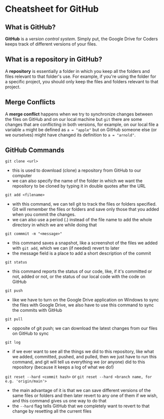 # **Cheatsheet for GitHub**

## What is GitHub?
**GitHub** is a _version control system_. Simply put, the Google Drive for Coders keeps track of different versions of your files.

## What is a repository in GitHub?
A **repository** is essentially a folder in which you keep all the folders and files relevant to that folder's use. For example, if you're using the folder for a specific project, you should only keep the files and folders relevant to that project.

## Merge Conflicts
A **merge conflict** happens when we try to synchronize changes between the files on GitHub and on our local machine but `git` there are some changes that are conflicting in both versions, for example, on our local file a variable `a` might be defined as `a = "apple"` but on GitHub someone else (or we ourselves) might have changed its definition to `a = "arnold"`.

## GitHub Commands
```git clone <url>```
- this is used to download (clone) a repository from GitHub to our computer
- we can also specify the name of the folder in which we want the repository to be cloned by typing it in double quotes after the URL

```git add <filename>```
- with this command, we can tell git to track the files or folders specified. Git will remember the files or folders and save only those that you added when you commit the changes.
- we can also use a period (.) instead of the file name to add the whole directory in which we are while doing that

```git commmit -m "<message>"```
- this command saves a snapshot, like a screenshot of the files we added with `git add`, which we can (if needed) revert to later
- the message field is a place to add a short description of the commit

```git status```
- this command reports the status of our code, like, if it's committed or not, added or not, or the status of our local code with the code on GitHub

```git push```
- like we have to turn on the Google Drive application on Windows to sync the files with Google Drive, we also have to use this command to sync the commits with GitHub

```git pull```
- opposite of git push; we can download the latest changes from our files on GitHub to sync

```git log```
- if we ever want to see all the things we did to this repository, like what we added, committed, pushed, and pulled, then we just have to run this command, and git will tell us everything we (or anyone) did to this repository (because it keeps a log of what we do!)

```git reset --hard <commit hash>``` or ```git reset --hard <branch name, for e.g. 'origin/main'>```
- the main advantage of it is that we can save different versions of the same files or folders and then later revert to any one of them if we wish, and this command gives us one way to do that
- the ```--hard``` flag tells GitHub that we completely want to revert to that change by resetting all the current files
